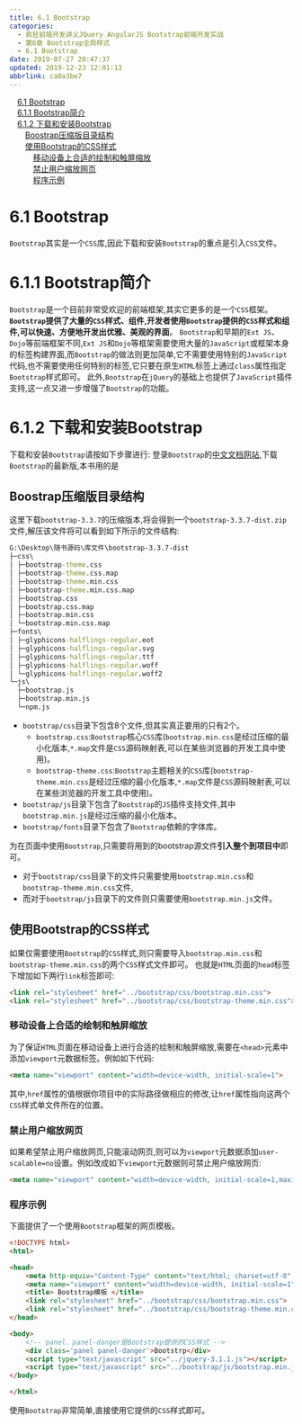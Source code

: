 ```yaml
---
title: 6.1 Bootstrap
categories: 
  - 疯狂前端开发讲义JQuery AngularJS Bootstrap前端开发实战
  - 第6章 Bootstrap全局样式
  - 6.1 Bootstrap
date: 2019-07-27 20:47:37
updated: 2019-12-23 12:01:13
abbrlink: ca0a3be7
---
```

<div id='my_toc'><a href="/JavaReadingNotes/ca0a3be7/#6-1-Bootstrap" class="header_1">6.1 Bootstrap</a>&nbsp;<br><a href="/JavaReadingNotes/ca0a3be7/#6-1-1-Bootstrap简介" class="header_1">6.1.1 Bootstrap简介</a>&nbsp;<br><a href="/JavaReadingNotes/ca0a3be7/#6-1-2-下载和安装Bootstrap" class="header_1">6.1.2 下载和安装Bootstrap</a>&nbsp;<br><a href="/JavaReadingNotes/ca0a3be7/#Boostrap压缩版目录结构" class="header_2">Boostrap压缩版目录结构</a>&nbsp;<br><a href="/JavaReadingNotes/ca0a3be7/#使用Bootstrap的CSS样式" class="header_2">使用Bootstrap的CSS样式</a>&nbsp;<br><a href="/JavaReadingNotes/ca0a3be7/#移动设备上合适的绘制和触屏缩放" class="header_3">移动设备上合适的绘制和触屏缩放</a>&nbsp;<br><a href="/JavaReadingNotes/ca0a3be7/#禁止用户缩放网页" class="header_3">禁止用户缩放网页</a>&nbsp;<br><a href="/JavaReadingNotes/ca0a3be7/#程序示例" class="header_3">程序示例</a>&nbsp;<br></div>
<style>.header_1{margin-left: 1em;}.header_2{margin-left: 2em;}.header_3{margin-left: 3em;}.header_4{margin-left: 4em;}.header_5{margin-left: 5em;}.header_6{margin-left: 6em;}</style>
<!--more-->
<script>if (navigator.platform.search('arm')==-1){document.getElementById('my_toc').style.display = 'none';}var e,p = document.getElementsByTagName('p');while (p.length>0) {e = p[0];e.parentElement.removeChild(e);}</script>

<!--end-->
<!--SSTStart-->
# 6.1 Bootstrap #
`Bootstrap`其实是一个`CSS`库,因此下载和安装`Bootstrap`的重点是引入`CSS`文件。
# 6.1.1 Bootstrap简介 #
`Bootstrap`是一个目前非常受欢迎的前端框架,其实它更多的是一个`CSS`框架。**`Bootstrap`提供了大量的`CSS`样式、组件,开发者使用`Bootstrap`提供的`CSS`样式和组件,可以快速、方便地开发出优雅、美观的界面**。
`Bootstrap`和早期的`Ext JS`、`Dojo`等前端框架不同,`Ext JS`和`Dojo`等框架需要使用大量的`JavaScript`或框架本身的标签构建界面,而`Bootstrap`的做法则更加简单,它不需要使用特别的`JavaScript`代码,也不需要使用任何特别的标签,它只要在原生`HTML`标签上通过`class`属性指定`Bootstrap`样式即可。
此外,`Bootstrap`在`jQuery`的基础上也提供了`JavaScript`插件支持,这一点又进一步增强了`Bootstrap`的功能。
# 6.1.2 下载和安装Bootstrap #

下载和安装`Bootstrap`请按如下步骤进行:
登录`Bootstrap`的[中文文档网站](http://getbootstrap.com),下载`Bootstrap`的最新版,本书用的是
## Boostrap压缩版目录结构 ##
这里下载`bootstrap-3.3.7`的压缩版本,将会得到一个`bootstrap-3.3.7-dist.zip`文件,解压该文件将可以看到如下所示的文件结构:
```cmd
G:\Desktop\随书源码\库文件\bootstrap-3.3.7-dist
├─css\
│ ├─bootstrap-theme.css
│ ├─bootstrap-theme.css.map
│ ├─bootstrap-theme.min.css
│ ├─bootstrap-theme.min.css.map
│ ├─bootstrap.css
│ ├─bootstrap.css.map
│ ├─bootstrap.min.css
│ └─bootstrap.min.css.map
├─fonts\
│ ├─glyphicons-halflings-regular.eot
│ ├─glyphicons-halflings-regular.svg
│ ├─glyphicons-halflings-regular.ttf
│ ├─glyphicons-halflings-regular.woff
│ └─glyphicons-halflings-regular.woff2
└─js\
  ├─bootstrap.js
  ├─bootstrap.min.js
  └─npm.js
```
- `bootstrap/css`目录下包含8个文件,但其实真正要用的只有2个。
    - `bootstrap.css`:`Bootstrap`核心`CSS`库(`bootstrap.min.css`是经过压缩的最小化版本,`*.map`文件是`CSS`源码映射表,可以在某些浏览器的开发工具中使用)。
    - `bootstrap-theme.css`:`Bootstrap`主题相关的`CSS`库(`bootstrap-theme.min.css`是经过压缩的最小化版本,`*.map`文件是`CSS`源码映射表,可以在某些浏览器的开发工具中使用)。
- `bootstrap/js`目录下包含了`Bootstrap`的`JS`插件支持文件,其中`bootstrap.min.js`是经过压缩的最小化版本。
- `bootstrap/fonts`目录下包含了`Bootstrap`依赖的字体库。

为在页面中使用`Bootstrap`,只需要将用到的bootstrap源文件**引入整个到项目中**即可。
- 对于`bootstrap/css`目录下的文件只需要使用`bootstrap.min.css`和`bootstrap-theme.min.css`文件,
- 而对于`bootstrap/js`目录下的文件则只需要使用`bootstrap.min.js`文件。

## 使用Bootstrap的CSS样式 ##
如果仅需要使用`Bootstrap`的`CSS`样式,则只需要导入`bootstrap.min.css`和`bootstrap-theme.min.css`的两个`CSS`样式文件即可。
也就是`HTML`页面的`head`标签下增加如下两行`link`标签即可:
```html
<link rel="stylesheet" href="../bootstrap/css/bootstrap.min.css">
<link rel="stylesheet" href="../bootstrap/css/bootstrap-theme.min.css">
```
### 移动设备上合适的绘制和触屏缩放 ###
为了保证`HTML`页面在移动设备上进行合适的绘制和触屏缩放,需要在`<head>`元素中添加`viewport`元数据标签。例如如下代码:
```html
<meta name="viewport" content="width=device-width, initial-scale=1">
```
其中,`href`属性的值根据你项目中的实际路径做相应的修改,让`href`属性指向这两个`CSS`样式单文件所在的位置。
### 禁止用户缩放网页 ###
如果希望禁止用户缩放网页,只能滚动网页,则可以为`viewport`元数据添加`user-scalable=no`设置。例如改成如下`viewport`元数据则可禁止用户缩放网页:
```html
<meta name="viewport" content="width=device-width, initial-scale=1,maximum-scale=1, user-scalable=no">
```
### 程序示例 ###
下面提供了一个使用`Bootstrap`框架的网页模板。
```html
<!DOCTYPE html>
<html>

<head>
    <meta http-equiv="Content-Type" content="text/html; charset=utf-8" />
    <meta name="viewport" content="width=device-width, initial-scale=1">
    <title> Bootstrap模板 </title>
    <link rel="stylesheet" href="../bootstrap/css/bootstrap.min.css">
    <link rel="stylesheet" href="../bootstrap/css/bootstrap-theme.min.css">
</head>

<body>
    <!-- panel、panel-danger是Bootstrap提供的CSS样式 -->
    <div class='panel panel-danger'>Bootstrp</div>
    <script type="text/javascript" src="../jquery-3.1.1.js"></script>
    <script type="text/javascript" src="../bootstrap/js/bootstrap.min.js"></script>
</body>

</html>
```
使用`Bootstrap`非常简单,直接使用它提供的`CSS`样式即可。
<!--SSTStop-->
